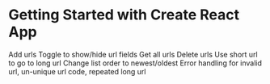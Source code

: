 # Getting Started with Create React App

Add urls
Toggle to show/hide url fields
Get all urls
Delete urls
Use short url to go to long url
Change list order to newest/oldest
Error handling for invalid url, un-unique url code, repeated long url
